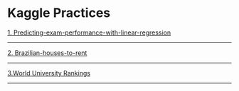 # Kaggle Practices
[1. Predicting-exam-performance-with-linear-regression](https://www.kaggle.com/code/saman1708/predicting-exam-performance-with-linear-regression/notebook)
<br><hr>
[2. Brazilian-houses-to-rent](https://www.kaggle.com/code/saman1708/brazilian-houses-to-rent/notebook)
<br><hr>
[3.World University Rankings ](https://www.kaggle.com/code/saman1708/world-university-rankings/notebook)
<br><hr>